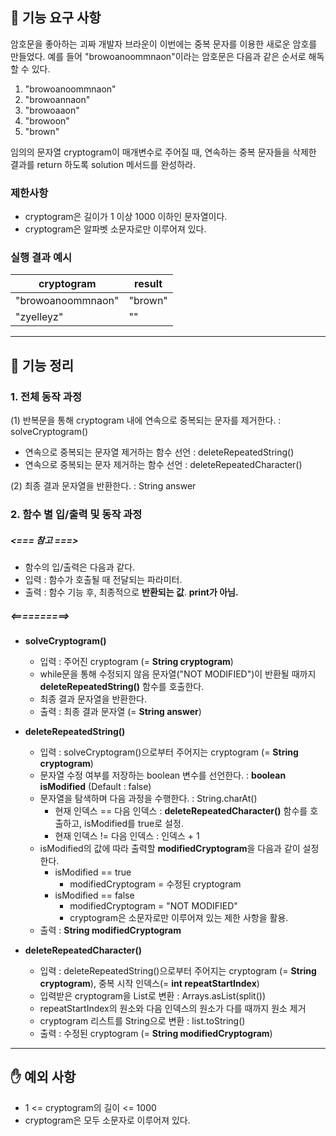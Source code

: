 ## 🚀 기능 요구 사항

암호문을 좋아하는 괴짜 개발자 브라운이 이번에는 중복 문자를 이용한 새로운 암호를 만들었다. 예를 들어 "browoanoommnaon"이라는 암호문은 다음과 같은 순서로 해독할 수 있다.

1. "browoanoommnaon"
2. "browoannaon"
3. "browoaaon"
4. "browoon"
5. "brown"

임의의 문자열 cryptogram이 매개변수로 주어질 때, 연속하는 중복 문자들을 삭제한 결과를 return 하도록 solution 메서드를 완성하라.

### 제한사항

- cryptogram은 길이가 1 이상 1000 이하인 문자열이다.
- cryptogram은 알파벳 소문자로만 이루어져 있다.

### 실행 결과 예시

| cryptogram | result |
| --- | --- |
| "browoanoommnaon" | "brown" |
| "zyelleyz" | "" |


---

## 📄 기능 정리

### 1. 전체 동작 과정

(1) 반복문을 통해 cryptogram 내에 연속으로 중복되는 문자를 제거한다. : solveCryptogram()
  - 연속으로 중복되는 문자열 제거하는 함수 선언 : deleteRepeatedString()
  - 연속으로 중복되는 문자 제거하는 함수 선언 : deleteRepeatedCharacter()

(2) 최종 결과 문자열을 반환한다. : String answer


### 2. 함수 별 입/출력 및 동작 과정
##### <=== 참고 ===>
- 함수의 입/출력은 다음과 같다.
- 입력 : 함수가 호출될 때 전달되는 파라미터.
- 출력 : 함수 기능 후, 최종적으로 **반환되는 값**. **print가 아님.**
##### <==========>

- **solveCryptogram()**
  - 입력 : 주어진 cryptogram (= **String cryptogram**)
  - while문을 통해 수정되지 않음 문자열("NOT MODIFIED")이 반환될 때까지 **deleteRepeatedString()** 함수를 호출한다.
  - 최종 결과 문자열을 반환한다.
  - 출력 : 최종 결과 문자열 (= **String answer**)


- **deleteRepeatedString()**
  - 입력 : solveCryptogram()으로부터 주어지는 cryptogram (= **String cryptogram**)
  - 문자열 수정 여부를 저장하는 boolean 변수를 선언한다. : **boolean isModified** (Default : false)
  - 문자열을 탐색하며 다음 과정을 수행한다. : String.charAt()
      - 현재 인덱스 == 다음 인덱스 : **deleteRepeatedCharacter()** 함수를 호출하고, isModified를 true로 설정.
      - 현재 인덱스 != 다음 인덱스 : 인덱스 + 1
  - isModified의 값에 따라 출력할 **modifiedCryptogram**을 다음과 같이 설정한다.
      - isModified == true
          - modifiedCryptogram = 수정된 cryptogram
      - isModified == false
          - modifiedCryptogram = "NOT MODIFIED"
          - cryptogram은 소문자로만 이루어져 있는 제한 사항을 활용.
  - 출력 : **String modifiedCryptogram**


- **deleteRepeatedCharacter()**
    - 입력 : deleteRepeatedString()으로부터 주어지는 cryptogram (= **String cryptogram**), 중복 시작 인덱스(= **int repeatStartIndex**)
    - 입력받은 cryptogram을 List로 변환 : Arrays.asList(split())
    - repeatStartIndex의 원소와 다음 인덱스의 원소가 다를 때까지 원소 제거
    - cryptogram 리스트를 String으로 변환 : list.toString()
    - 출력 : 수정된 cryptogram (= **String modifiedCryptogram**)



---



## ✋ 예외 사항

- 1 <= cryptogram의 길이 <= 1000
- cryptogram은 모두 소문자로 이루어져 있다.